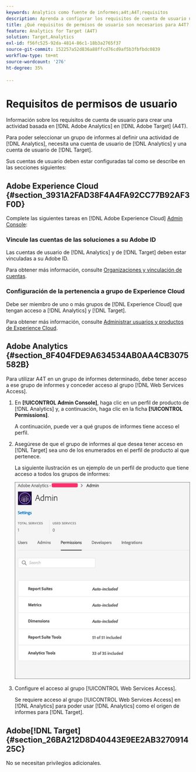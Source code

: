 ```yaml
---
keywords: Analytics como fuente de informes;a4t;A4T;requisitos
description: Aprenda a configurar los requisitos de cuenta de usuario necesarios para crear una actividad basada en Adobe Analytics en Adobe [!DNL Target] con Analytics for [!DNL Target] (A4T).
title: ¿Qué requisitos de permisos de usuario son necesarios para A4T?
feature: Analytics for Target (A4T)
solution: Target,Analytics
exl-id: f56fc525-92da-4814-86c1-18b3a2765f37
source-git-commit: 152257a52d836a88ffcd76cd9af5b3fbfbdc0839
workflow-type: tm+mt
source-wordcount: '276'
ht-degree: 35%

---
```


# Requisitos de permisos de usuario

Información sobre los requisitos de cuenta de usuario para crear una actividad basada en [!DNL Adobe Analytics] en [!DNL Adobe Target] (A4T).

Para poder seleccionar un grupo de informes al definir una actividad de [!DNL Analytics], necesita una cuenta de usuario de [!DNL Analytics] y una cuenta de usuario de [!DNL Target].

Sus cuentas de usuario deben estar configuradas tal como se describe en las secciones siguientes:

## Adobe Experience Cloud {#section_3931A2FAD38F4A4FA92CC77B92AF3F0D}

Complete las siguientes tareas en [!DNL Adobe Experience Cloud] [Admin Console](https://adminconsole.adobe.com):

### Vincule las cuentas de las soluciones a su Adobe ID

Las cuentas de usuario de [!DNL Analytics] y de [!DNL Target] deben estar vinculadas a su Adobe ID.

Para obtener más información, consulte [Organizaciones y vinculación de cuentas](https://experienceleague.adobe.com/docs/core-services/interface/administration/organizations.html?lang=en).

### Configuración de la pertenencia a grupo de Experience Cloud

Debe ser miembro de uno o más grupos de [!DNL Experience Cloud] que tengan acceso a [!DNL Analytics] y [!DNL Target].

Para obtener más información, consulte [Administrar usuarios y productos de Experience Cloud](https://experienceleague.adobe.com/docs/core-services/interface/manage-users-and-products/admin-getting-started.html).

## Adobe Analytics   {#section_8F404FDE9A634534AB0AA4CB3075582B}

Para utilizar A4T en un grupo de informes determinado, debe tener acceso a ese grupo de informes y conceder acceso al grupo [!DNL Web Services Access].

1. En **[!UICONTROL Admin Console]**, haga clic en un perfil de producto de [!DNL Analytics] y, a continuación, haga clic en la ficha **[!UICONTROL Permissions]**.

   A continuación, puede ver a qué grupos de informes tiene acceso el perfil.

1. Asegúrese de que el grupo de informes al que desea tener acceso en [!DNL Target] sea uno de los enumerados en el perfil de producto al que pertenece.

   La siguiente ilustración es un ejemplo de un perfil de producto que tiene acceso a todos los grupos de informes:

   ![Ficha Permiso de Admin Console](/help/main/c-integrating-target-with-mac/a4t/assets/permissions-tab.png)

1. Configure el acceso al grupo [!UICONTROL Web Services Access].

   Se requiere acceso al grupo [!UICONTROL Web Services Access] en [!DNL Analytics] para poder usar [!DNL Analytics] como el origen de informes para [!DNL Target].


## Adobe[!DNL Target] {#section_26BA212D8D40443E9EE2AB327091425C}

No se necesitan privilegios adicionales.
